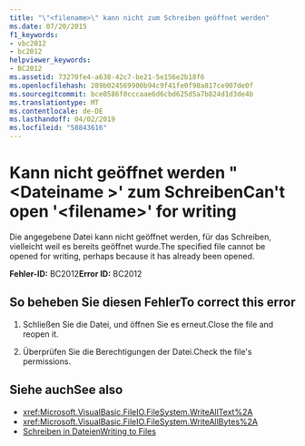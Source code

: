 ```yaml
---
title: "\"<filename>\" kann nicht zum Schreiben geöffnet werden"
ms.date: 07/20/2015
f1_keywords:
- vbc2012
- bc2012
helpviewer_keywords:
- BC2012
ms.assetid: 73270fe4-a638-42c7-be21-5e156e2b18f6
ms.openlocfilehash: 289b024569900b94c9f41fe0f98a817ce907de0f
ms.sourcegitcommit: bce0586f0cccaae6d6cbd625d5a7b824d1d3de4b
ms.translationtype: MT
ms.contentlocale: de-DE
ms.lasthandoff: 04/02/2019
ms.locfileid: "58843616"
---
```

# <a name="cant-open-filename-for-writing"></a><span data-ttu-id="2751f-102">Kann nicht geöffnet werden "\<Dateiname >' zum Schreiben</span><span class="sxs-lookup"><span data-stu-id="2751f-102">Can't open '\<filename>' for writing</span></span>
<span data-ttu-id="2751f-103">Die angegebene Datei kann nicht geöffnet werden, für das Schreiben, vielleicht weil es bereits geöffnet wurde.</span><span class="sxs-lookup"><span data-stu-id="2751f-103">The specified file cannot be opened for writing, perhaps because it has already been opened.</span></span>  
  
 <span data-ttu-id="2751f-104">**Fehler-ID:** BC2012</span><span class="sxs-lookup"><span data-stu-id="2751f-104">**Error ID:** BC2012</span></span>  
  
## <a name="to-correct-this-error"></a><span data-ttu-id="2751f-105">So beheben Sie diesen Fehler</span><span class="sxs-lookup"><span data-stu-id="2751f-105">To correct this error</span></span>  
  
1.  <span data-ttu-id="2751f-106">Schließen Sie die Datei, und öffnen Sie es erneut.</span><span class="sxs-lookup"><span data-stu-id="2751f-106">Close the file and reopen it.</span></span>  
  
2.  <span data-ttu-id="2751f-107">Überprüfen Sie die Berechtigungen der Datei.</span><span class="sxs-lookup"><span data-stu-id="2751f-107">Check the file's permissions.</span></span>  
  
## <a name="see-also"></a><span data-ttu-id="2751f-108">Siehe auch</span><span class="sxs-lookup"><span data-stu-id="2751f-108">See also</span></span>

- <xref:Microsoft.VisualBasic.FileIO.FileSystem.WriteAllText%2A>
- <xref:Microsoft.VisualBasic.FileIO.FileSystem.WriteAllBytes%2A>
- [<span data-ttu-id="2751f-109">Schreiben in Dateien</span><span class="sxs-lookup"><span data-stu-id="2751f-109">Writing to Files</span></span>](../../../visual-basic/developing-apps/programming/drives-directories-files/writing-to-files.md)
